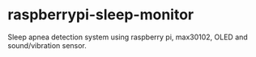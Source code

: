 # raspberrypi-sleep-monitor
Sleep apnea detection system using raspberry pi, max30102, OLED and sound/vibration sensor.
